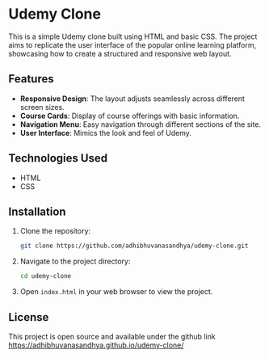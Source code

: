 # Udemy Clone

This is a simple Udemy clone built using HTML and basic CSS. The project aims to replicate the user interface of the popular online learning platform, showcasing how to create a structured and responsive web layout.

## Features

- **Responsive Design**: The layout adjusts seamlessly across different screen sizes.
- **Course Cards**: Display of course offerings with basic information.
- **Navigation Menu**: Easy navigation through different sections of the site.
- **User Interface**: Mimics the look and feel of Udemy.

## Technologies Used

- HTML
- CSS

## Installation

1. Clone the repository:
   ```bash
   git clone https://github.com/adhibhuvanasandhya/udemy-clone.git
   ```
2. Navigate to the project directory:
   ```bash
   cd udemy-clone
   ```
3. Open `index.html` in your web browser to view the project.

## License

This project is open source and available under the github link https://adhibhuvanasandhya.github.io/udemy-clone/
